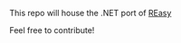 This repo will house the .NET port of [REasy](https://github.com/seifhassine/REasy)

Feel free to contribute!

